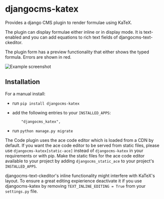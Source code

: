 # djangocms-katex
Provides a django CMS plugin to render formulae using KaTeX.

The plugin can display formulae either inline or in display mode. 
It is text-enabled and you can add equations to rich text fields 
of djangocms-text-ckeditor.

The plugin form has a preview functionality that either shows
the typed formula. Errors are shown in red.

![Example screenshot](https://github.com/fsbraun/djangocms-katex/blob/main/private/screenshot.jpg?raw=true)

## Installation

For a manual install:

* run `pip install djangocms-katex`
* add the following entries to your ``INSTALLED_APPS``:
  ```
      "djangocms_katex",
  ```

* run `python manage.py migrate`

The Code plugin uses the ace code editor which is loaded from a CDN by default.
If you want the ace code editor to be served from static files, please use
`djangocms-katex[static-ace]` instead of `djangocms-katex` in your
requirements or with pip. Make the static files for the ace code editor available
to your project by adding `djangocms_static_ace` to your project's
``INSTALLED_APPS``.

djangocms-text-ckeditor's inline functionality might interfere with KaTeX's layout.
To ensure a great editing expierience deactivate it if you use djangocms-katex by
removing `TEXT_INLINE_EDITING = True` from your `settings.py` file.
